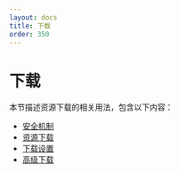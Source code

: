 ```yaml
---
layout: docs
title: 下载
order: 350
---
```


# 下载

本节描述资源下载的相关用法，包含以下内容：

* [安全机制](/docs/v6/api/overview/dn/security.html)
* [资源下载](/docs/v6/api/overview/dn/download.html)
* [下载设置](/docs/v6/api/overview/dn/download-settings.html)
* [高级下载](/docs/v6/api/overview/dn/advanced-download.html)
